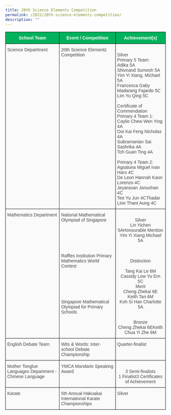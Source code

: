 ```yaml
---
title: 20th Science Elementz Competition
permalink: /2022/20th-science-elementz-competition/
description: ""
---
```

<style type="text/css">
.tg  {border-collapse:collapse;border-spacing:0;}
.tg td{border-color:black;border-style:solid;border-width:1px;font-family:Arial, sans-serif;font-size:14px;
  overflow:hidden;padding:10px 5px;word-break:normal;}
.tg th{border-color:black;border-style:solid;border-width:1px;font-family:Arial, sans-serif;font-size:14px;
  font-weight:normal;overflow:hidden;padding:10px 5px;word-break:normal;}
.tg .tg-z58b{background-color:#01B15C;color:#FFF;font-weight:bold;text-align:center;vertical-align:middle}
.tg .tg-15z8{background-color:#FAFAFA;color:#454545;text-align:left;vertical-align:top}
.tg .tg-56tu{background-color:#FAFAFA;color:#454545;text-align:center;vertical-align:top}
</style>
<table class="tg">
<thead>
  <tr>
    <th class="tg-z58b"><span style="color:#FFF;background-color:#01B15C">School Team</span></th>
    <th class="tg-z58b"><span style="color:#FFF;background-color:#01B15C">Event / Competition </span></th>
    <th class="tg-z58b"><span style="color:#FFF;background-color:#01B15C">Achievement(s)</span></th>
  </tr>
</thead>
<tbody>
  <tr>
    <td class="tg-15z8">Science Department</td>
    <td class="tg-15z8">20th Science Elementz Competition </td>
    <td class="tg-15z8"><br>Silver<br>Primary 5 Team:<br>Adika 5A<br>Shivnand Sumesh 5A<br>Yim Yi Xiang, Michael 5A<br>Francesca Gaby Madarang Fajardo 5C<br>Lim Yu Qing 5C<br><br>Certificate of Commendation<br>Primary 4 Team 1:<br>Caylie Chew Wen Ying 4A<br>Ooi Kai Feng Nicholas 4A<br>Subramanian Sai Sashrika 4A<br>Toh Guan Ting 4A<br> <br>Primary 4 Team 2:<br>Agsaluna Miguel Ivan Haro 4C<br>De Leon Hannah Kaori Lorenzo 4C<br>Jeyarasan Janushan 4C<br>Tee Yu Jun 4CThadar Linn Thant Aung 4C</td>
  </tr>
  <tr>
    <td class="tg-15z8">Mathematics Department</td>
    <td class="tg-15z8">National Mathematical Olympiad of Singapore <br><br><br><br><br><br><br>Raffles Institution Primary Mathematics World Contest <br><br><br><br><br><br><br>Singapore Mathematical Olympiad for Primary Schools<br><br></td>
    <td class="tg-56tu"><br>Silver<br>Lin Yichen 5AHonourable Mention<br>Yim Yi Xiang Michael 5A<span style="color:#454545"> </span><br><br><br><br>Distinction<br><br>Tang Kai Le 6M<br>Cassidy Low Yu Ern 5C<br>Merit<br>Cheng Zhekai 6E<br>Keith Tan 6M<br>Koh Si Han Charlotte 5A<br><br><br>Bronze<br>Cheng Zhekai 6EKeith Chua Yi Zhe 6M</td>
  </tr>
  <tr>
    <td class="tg-15z8">English Debate Team </td>
    <td class="tg-15z8">Wits &amp; Words: Inter-school Debate Championship </td>
    <td class="tg-15z8">Quarter-finalist </td>
  </tr>
  <tr>
    <td class="tg-15z8">Mother Tonglue Languages Department - Chinese Language </td>
    <td class="tg-15z8">YMCA Mandarin Speaking Award  </td>
    <td class="tg-56tu"><br>3 Semi-finalists<br>1 Finalist3 Certificates of Achievement<span style="color:#454545"> </span></td>
  </tr>
  <tr>
    <td class="tg-15z8"> Karate<br></td>
    <td class="tg-15z8">5th Annual Hakuakai International Karate Championships </td>
    <td class="tg-15z8"> Silver</td>
  </tr>
</tbody>
</table>